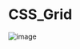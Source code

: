 # CSS_Grid
![image](https://github.com/user-attachments/assets/98c1f912-3b90-4138-badf-34641a399f95)
